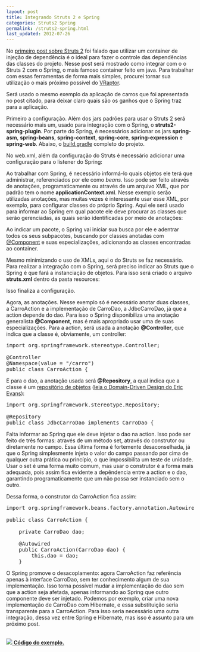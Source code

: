 ```yaml
---
layout: post
title: Integrando Struts 2 e Spring
categories: Struts2 Spring
permalink: /struts2-spring.html
last_updated: 2012-07-26
---
```


No [primeiro post sobre Struts 2][1] foi falado que utilizar um container de injeção de dependência é o ideal 
para fazer o controle das dependências das classes do projeto. Nesse post será mostrado como integrar com o 
o Struts 2 com o Spring, o mais famoso container feito em java. Para trabalhar com essas ferramentas de forma 
mais simples, procurei tornar sua utilização o mais próximo possível do [VRaptor][2].

Será usado o mesmo exemplo da aplicação de carros que foi apresentada no post citado, para deixar claro 
quais são os ganhos que o Spring traz para a aplicação.

Primeiro a configuração. Além dos jars padrões para usar o Struts 2 será necessário mais um, 
usado para integração com o Spring, o **struts2-spring-plugin**. Por parte do Spring, é 
necessários adicionar os jars **spring-asm**, **spring-beans**, **spring-context**, 
**spring-core**, **spring-expression** e **spring-web**. Abaixo, o [build.gradle][6] completo 
do projeto.

<script src="https://gist.github.com/3182217.js?file=build.gradle"></script>

No web.xml, além da configuração do Struts é necessário adicionar uma configuração para o 
listener do Spring:

<script src="https://gist.github.com/3182217.js?file=web.xml"></script>

Ao trabalhar com Spring, é necessário informá-lo quais objetos ele terá que administrar, 
referenciados por ele como *beans*. Isso pode ser feito através de anotações, programaticamente 
ou através de um arquivo XML, que por padrão tem o nome **applicationContext.xml**. Nesse exemplo 
serão utilizadas anotações, mas muitas vezes é interessante usar esse XML, por exemplo, para 
configurar classes do próprio Spring. Aqui ele será usado para informar ao Spring em qual pacote 
ele deve procurar as classes que serão gerenciadas, as quais serão identificadas por meio de 
anotações:

<script src="https://gist.github.com/3182217.js?file=applicationContext.xml"></script>

Ao indicar um pacote, o Spring vai iniciar sua busca por ele e adentrar todos os seus subpacotes, 
buscando por classes anotadas com [@Component][3] e suas especializações, adicionando as classes 
encontradas ao container.

Mesmo minimizando o uso de XMLs, aqui o do Struts se faz necessário. Para realizar a integração 
com o Spring, será preciso indicar ao Struts que o Spring é que fará a instanciação de objetos. 
Para isso será criado o arquivo **struts.xml** dentro da pasta resources:

<script src="https://gist.github.com/3182217.js?file=struts.xml"></script>

Isso finaliza a configuração.

Agora, as anotações. Nesse exemplo só é necessário anotar duas classes, a CarroAction e a 
implementação de CarroDao, a JdbcCarroDao, já que a action depende do dao. Para isso o Spring 
disponibiliza uma anotação generalista **@Component**, mas é mais apropriado usar uma de suas 
especializações. Para a action, será usada a anotação **@Controller**, que indica que a classe 
é, obviamente, um controller:

<pre>
import org.springframework.stereotype.Controller;

@Controller
@Namespace<span class="b">(</span>value <span class="b">=</span> <span class="str">"/carro"</span><span class="b">)</span>
<span class="b">public class</span> <span class="cl">CarroAction</span> <span class="b">{</span>
</pre>

E para o dao, a anotação usada será **@Repository**, a qual indica que a classe é um 
[repositório de objetos][4] ([leia o Domain-Driven Design do Eric Evans][5]):

<pre>
import org.springframework.stereotype.Repository;

@Repository
<span class="b">public class</span> <span class="cl">JdbcCarroDao</span> <span class="b">implements</span> CarroDao <span class="b">{</span>
</pre>

Falta informar ao Spring que ele deve injetar o dao na action. Isso pode ser feito de três 
formas: através de um método set, através do construtor ou diretamente no campo. Essa última 
forma é fortemente desaconselhada, já que o Spring simplesmente injeta o valor do campo 
passando por cima de qualquer outra prática ou princípio, o que impossibilita um teste de 
unidade. Usar o set é uma forma muito comum, mas usar o construtor é a forma mais adequada, 
pois assim fica evidente a depêndencia entre a action e o dao, garantindo programaticamente que 
um não possa ser instanciado sem o outro.

Dessa forma, o construtor da CarroAction fica assim:

<pre>
import org.springframework.beans.factory.annotation.Autowired;

<span class="b">public class</span> <span class="cl">CarroAction</span> <span class="b">{</span>

    <span class="b">private CarroDao</span> dao<span class="b">;</span>

    @Autowired
    <span class="b">public</span> <span class="mc">CarroAction</span><span class="b">(</span>CarroDao dao<span class="b">) {
        this.</span><span class="at">dao</span> = dao<span class="b">;
    }</span>
</pre>

O Spring promove o desacoplamento: agora CarroAction faz referência apenas à interface CarroDao, 
sem ter conhecimento algum de sua implementação. Isso torna possível mudar a implementação do dao 
sem que a action seja afetada, apenas informando ao Spring que outro componente deve ser 
injetado. Podemos por exemplo, criar uma nova implementação de CarroDao com Hibernate, e 
essa substituição seria transparente para a CarroAction. Para isso seria necessário uma outra 
integração, dessa vez entre Spring e Hibernate, mas isso é assunto para um próximo post.

<br>
<a href="https://github.com/juliano/simpledev/tree/master/struts2spring">
  <img src="/images/github.png"> <strong>Código do exemplo.</strong>
</a>

[1]: /simplificando-struts2.html
[2]: http://vraptor.caelum.com.br/
[3]: http://static.springsource.org/spring/docs/3.1.x/javadoc-api/org/springframework/stereotype/Component.html
[4]: http://martinfowler.com/eaaCatalog/repository.html
[5]: http://amzn.to/MZyZUz
[6]: /simplificando-gradle.html
